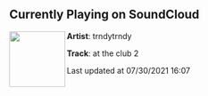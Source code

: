 ## Currently Playing on SoundCloud

[<img align="left" width="100" src="https://i1.sndcdn.com/artworks-czPwkLdCfAVcyboE-fMOhOA-t500x500.jpg">](https://soundcloud.com/trndytrndy/u-was-at-the-club-2?in=trndytrndy/sets/songs2)

**Artist**: trndytrndy 

**Track**: at the club 2

Last updated at 07/30/2021 16:07
